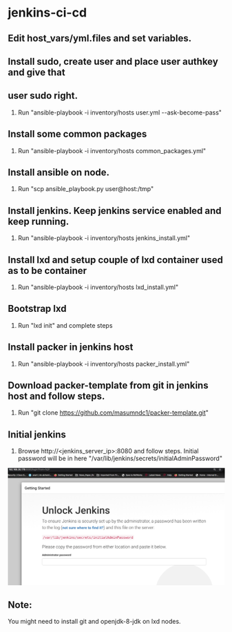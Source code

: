 # jenkins-ci-cd

## Edit host_vars/yml.files and set variables.

## Install sudo, create user and place user authkey and give that
## user sudo right.
1. Run "ansible-playbook -i inventory/hosts user.yml --ask-become-pass"

## Install some common packages
1. Run "ansible-playbook -i inventory/hosts common_packages.yml"

## Install ansible on node.
1. Run "scp ansible_playbook.py user@host:/tmp"

## Install jenkins. Keep jenkins service enabled and keep running.
1. Run "ansible-playbook -i inventory/hosts jenkins_install.yml"

## Install lxd and setup couple of lxd container used as to be container
1. Run "ansible-playbook -i inventory/hosts lxd_install.yml"

## Bootstrap lxd
1. Run "lxd init" and complete steps

## Install packer in jenkins host
1. Run "ansible-playbook -i inventory/hosts packer_install.yml"

## Download packer-template from git in jenkins host and follow steps.
1. Run "git clone https://github.com/masumndc1/packer-template.git"

## Initial jenkins
1. Browse http://<jenkins_server_ip>:8080 and follow steps.
Initial password will be in here "/var/lib/jenkins/secrets/initialAdminPassword"

![Jenkins_initialization](/pics/Jenkins_initialiazion.png)

## Note:
You might need to install git and openjdk-8-jdk on lxd nodes.
